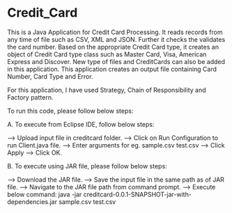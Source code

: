 # Credit_Card

This is a Java Application for Credit Card Processing. It reads records from any time of file such as CSV, XML and JSON. Further it checks the validates the card number. Based on the appropriate Credit Card type, it creates an object of Credit Card type class such as Master Card, Visa, American Express and Discover. New type of files and CreditCards can also be added in this application. This application creates an output file containing Card Number, Card Type and Error.

For this application, I have used Strategy, Chain of Responsibility and Factory pattern.

To run this code, please follow below steps:

A. To execute from Eclipse IDE, follow below steps:

--> Upload input file in creditcard folder.
--> Click on Run Configuration to run Client.java file.
--> Enter arguments for eg. sample.csv test.csv
--> Click Apply
--> Click OK.

B. To execute using JAR file, please follow below steps:

--> Download the JAR file.
--> Save the input file in the same path as of JAR file.
--> Navigate to the JAR file path from command prompt.
--> Execute below command: java -jar creditcard-0.0.1-SNAPSHOT-jar-with-dependencies.jar sample.csv test.csv
